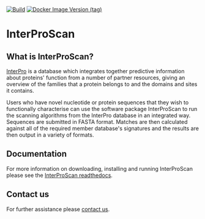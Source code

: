 [![Build](https://github.com/ebi-pf-team/interproscan/actions/workflows/build-test.yml/badge.svg)](https://github.com/ebi-pf-team/interproscan/actions/workflows/build-test.yml)
[![Docker Image Version (tag)](https://img.shields.io/docker/v/interpro/interproscan/5.70-102.0)](https://hub.docker.com/r/interpro/interproscan)

# InterProScan

## What is InterProScan?
[InterPro](http://www.ebi.ac.uk/interpro/) is a database which integrates together predictive information about proteins' function from a number of partner resources, giving an overview of the families that a protein belongs to and the domains and sites it contains.

Users who have novel nucleotide or protein sequences that they wish to functionally characterise can use the software package InterProScan to run the scanning algorithms from the InterPro database in an integrated way.  Sequences are submitted in FASTA format. Matches are then calculated against all of the required member database's signatures and the results are then output in a variety of formats.

## Documentation

For more information on downloading, installing and running InterProScan please see the [InterProScan readthedocs](https://interproscan-docs.readthedocs.io).

## Contact us

For further assistance please [contact us](http://www.ebi.ac.uk/support/interproscan).
